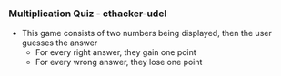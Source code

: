 ### Multiplication Quiz - cthacker-udel

* This game consists of two numbers being displayed, then the user guesses the answer
    * For every right answer, they gain one point
    * For every wrong answer, they lose one point
